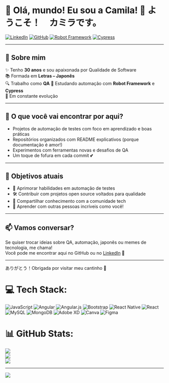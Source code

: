 # 🌸 Olá, mundo! Eu sou a Camila! 🐣 ようこそ！　カミラです。

[![LinkedIn](https://img.shields.io/badge/LinkedIn-camilatsv-blue?logo=linkedin)](https://www.linkedin.com/in/camilatsv)
[![GitHub](https://img.shields.io/badge/GitHub-ohkaami-pink?logo=github)](https://github.com/ohkaami)
[![Robot Framework](https://img.shields.io/badge/Robot_Framework-Testing-green?logo=python)](https://robotframework.org/)
[![Cypress](https://img.shields.io/badge/Cypress-E2E_Testing-brightgreen?logo=cypress)](https://www.cypress.io/)

---

## 🧁 Sobre mim

✨ Tenho **30 anos** e sou apaixonada por Qualidade de Software  
📚 Formada em **Letras – Japonês**   
🔍 Trabalho como **QA** 
🤖 Estudando automação com **Robot Framework** e **Cypress**  
🌱 Em constante evolução

---

## 💼 O que você vai encontrar por aqui?

- Projetos de automação de testes com foco em aprendizado e boas práticas  
- Repositórios organizados com README explicativos (porque documentação é amor!)  
- Experimentos com ferramentas novas e desafios de QA  
- Um toque de fofura em cada commit 💕

---

## 🎯 Objetivos atuais

- 🧠 Aprimorar habilidades em automação de testes  
- 🛠️ Contribuir com projetos open source voltados para qualidade  
- 📖 Compartilhar conhecimento com a comunidade tech  
- 💬 Aprender com outras pessoas incríveis como você!

---

## 📫 Vamos conversar?

Se quiser trocar ideias sobre QA, automação, japonês ou memes de tecnologia, me chama!  
Você pode me encontrar aqui no GitHub ou no [LinkedIn](https://www.linkedin.com/in/camilatsv) 💌

---

ありがとう！Obrigada por visitar meu cantinho 💖   


# 💻 Tech Stack:
![JavaScript](https://img.shields.io/badge/javascript-%23323330.svg?style=for-the-badge&logo=javascript&logoColor=%23F7DF1E) ![Angular](https://img.shields.io/badge/angular-%23DD0031.svg?style=for-the-badge&logo=angular&logoColor=white) ![Angular.js](https://img.shields.io/badge/angular.js-%23E23237.svg?style=for-the-badge&logo=angularjs&logoColor=white) ![Bootstrap](https://img.shields.io/badge/bootstrap-%23563D7C.svg?style=for-the-badge&logo=bootstrap&logoColor=white) ![React Native](https://img.shields.io/badge/react_native-%2320232a.svg?style=for-the-badge&logo=react&logoColor=%2361DAFB) ![React](https://img.shields.io/badge/react-%2320232a.svg?style=for-the-badge&logo=react&logoColor=%2361DAFB) ![MySQL](https://img.shields.io/badge/mysql-%2300f.svg?style=for-the-badge&logo=mysql&logoColor=white) ![MongoDB](https://img.shields.io/badge/MongoDB-%234ea94b.svg?style=for-the-badge&logo=mongodb&logoColor=white) ![Adobe XD](https://img.shields.io/badge/Adobe%20XD-470137?style=for-the-badge&logo=Adobe%20XD&logoColor=#FF61F6) ![Canva](https://img.shields.io/badge/Canva-%2300C4CC.svg?style=for-the-badge&logo=Canva&logoColor=white) 	![Figma](https://img.shields.io/badge/figma-%23F24E1E.svg?style=for-the-badge&logo=figma&logoColor=white)
# 📊 GitHub Stats:
![](https://github-readme-stats.vercel.app/api?username=ohkaami&theme=radical&hide_border=false&include_all_commits=true&count_private=true)<br/>
![](https://github-readme-streak-stats.herokuapp.com/?user=ohkaami&theme=radical&hide_border=false)<br/>
![](https://github-readme-stats.vercel.app/api/top-langs/?username=ohkaami&theme=radical&hide_border=false&include_all_commits=true&count_private=true&layout=compact)



---
[![](https://visitcount.itsvg.in/api?id=ohkaami&icon=0&color=0)](https://visitcount.itsvg.in)

<!-- Proudly created with GPRM ( https://gprm.itsvg.in ) -->
